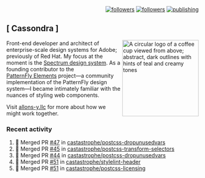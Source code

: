 <p align="right"><a rel="me" href="https://front-end.social/@castastrophe">
    <img alt="followers" title="Follow me on Mastodon" src="https://img.shields.io/mastodon/follow/109297102751309835?domain=https%3A%2F%2Ffront-end.social&label=Follow&logo=mastodon&logoColor=white&style=for-the-badge&labelColor=008080&color=006969"/></a>
  <a href="https://codepen.io/castastrophe/">
    <img alt="followers" title="Follow me on CodePen" src="https://img.shields.io/badge/23-1?color=640464&labelColor=7c007c&style=for-the-badge&logo=codepen&label=Follow"/></a>
<a href="https://castastrophe.medium.com/">
    <img alt="publishing" title="View articles on Medium" src="https://img.shields.io/badge/107-1?color=666&labelColor=444&label=subscribe&logo=medium&logoColor=white&style=for-the-badge"/></a>
</p>

## [&nbsp;Cassondra&nbsp;]

<img align="right" src="https://github-production-user-asset-6210df.s3.amazonaws.com/1840295/253016758-ba468774-1cd3-42c2-8f43-947b5eeb5edf.png" height="200" alt="A circular logo of a coffee cup viewed from above; abstract, dark outlines with hints of teal and creamy tones">

Front-end developer and architect of enterprise-scale design systems for Adobe; previously of Red Hat. My focus at the moment is the [Spectrum design system](https://github.com/adobe/spectrum-css). As a founding contributor to the [PatternFly&nbsp;Elements](https://github.com/patternfly/patternfly-elements) project&mdash;a community implementation of the PatternFly design system&mdash;I became intimately familiar with the nuances of styling web components.

Visit [allons-y.llc](http://allons-y.llc/) for more about how we might work together.

### Recent activity

<!--START_SECTION:activity-->
1. 🎉 Merged PR [#47](https://github.com/castastrophe/postcss-dropunusedvars/pull/47) in [castastrophe/postcss-dropunusedvars](https://github.com/castastrophe/postcss-dropunusedvars)
2. 🎉 Merged PR [#45](https://github.com/castastrophe/postcss-transform-selectors/pull/45) in [castastrophe/postcss-transform-selectors](https://github.com/castastrophe/postcss-transform-selectors)
3. 🎉 Merged PR [#44](https://github.com/castastrophe/postcss-dropunusedvars/pull/44) in [castastrophe/postcss-dropunusedvars](https://github.com/castastrophe/postcss-dropunusedvars)
4. 🎉 Merged PR [#51](https://github.com/castastrophe/stylelint-header/pull/51) in [castastrophe/stylelint-header](https://github.com/castastrophe/stylelint-header)
5. 🎉 Merged PR [#51](https://github.com/castastrophe/postcss-licensing/pull/51) in [castastrophe/postcss-licensing](https://github.com/castastrophe/postcss-licensing)
<!--END_SECTION:activity-->
